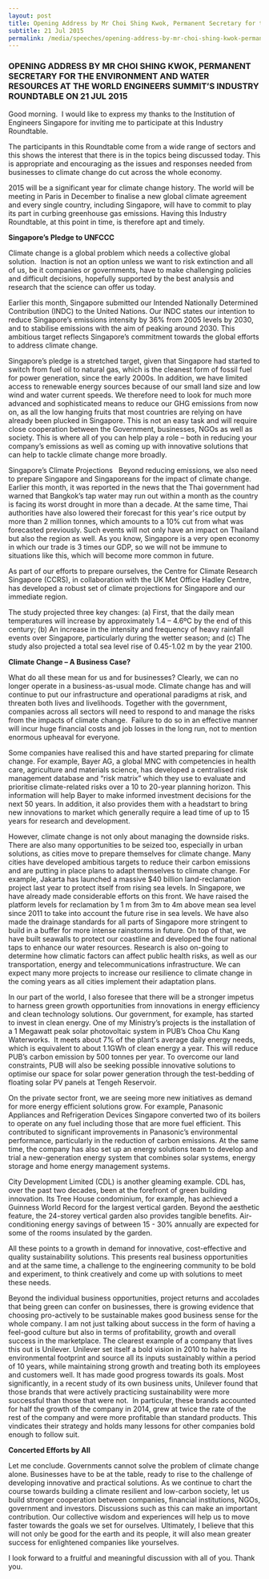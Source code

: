 ```yaml
---
layout: post
title: Opening Address by Mr Choi Shing Kwok, Permanent Secretary for the Environment and Water Resources at the World Engineers Summit’s Industry Roundtable on 21 Jul 2015
subtitle: 21 Jul 2015
permalink: /media/speeches/opening-address-by-mr-choi-shing-kwok-permanent-secretary-for-the-environment-and-water-resources-at-the-world-engineers-summit-s-industry-roundtable-on-21-jul-2015
---
```


### OPENING ADDRESS BY MR CHOI SHING KWOK, PERMANENT SECRETARY FOR THE ENVIRONMENT AND WATER RESOURCES AT THE WORLD ENGINEERS SUMMIT’S INDUSTRY ROUNDTABLE ON 21 JUL 2015

Good morning.&nbsp;&nbsp;I would like to express my thanks to the Institution of Engineers Singapore for inviting me to participate at this Industry Roundtable. 

The participants in this Roundtable come from a wide range of sectors and this shows the interest that there is in the topics being discussed today. This is appropriate and encouraging as the issues and responses needed from businesses to climate change do cut across the whole economy. 

2015 will be a significant year for climate change history. The world will be meeting in Paris in December to finalise a new global climate agreement and every single country, including Singapore, will have to commit to play its part in curbing greenhouse gas emissions. Having this Industry Roundtable, at this point in time, is therefore apt and timely.

**Singapore’s Pledge to UNFCCC**

Climate change is a global problem which needs a collective global solution.&nbsp;&nbsp;Inaction is not an option unless we want to risk extinction and all of us, be it companies or governments, have to make challenging policies and difficult decisions, hopefully supported by the best analysis and research that the science can offer us today. 

Earlier this month, Singapore submitted our Intended Nationally Determined Contribution (INDC) to the United Nations. Our INDC states our intention to reduce Singapore’s emissions intensity by 36% from 2005 levels by 2030, and to stabilise emissions with the aim of peaking around 2030. This ambitious target reflects Singapore’s commitment towards the global efforts to address climate change.

Singapore’s pledge is a stretched target, given that Singapore had started to switch from fuel oil to natural gas, which is the cleanest form of fossil fuel for power generation, since the early 2000s. In addition, we have limited access to renewable energy sources because of our small land size and low wind and water current speeds. We therefore need to look for much more advanced and sophisticated means to reduce our GHG emissions from now on, as all the low hanging fruits that most countries are relying on have already been plucked in Singapore. This is not an easy task and will require close cooperation between the Government, businesses, NGOs as well as society. This is where all of you can help play a role – both in reducing your company’s emissions as well as coming up with innovative solutions that can help to tackle climate change more broadly. 

Singapore’s Climate Projections&nbsp;&nbsp;&nbsp;Beyond reducing emissions, we also need to prepare Singapore and Singaporeans for the impact of climate change. Earlier this month, it was reported in the news that the Thai government had warned that Bangkok’s tap water may run out within a month as the country is facing its worst drought in more than a decade. At the same time, Thai authorities have also lowered their forecast for this year's rice output by more than 2 million tonnes, which amounts to a 10% cut from what was forecasted previously. Such events will not only have an impact on Thailand but also the region as well. As you know, Singapore is a very open economy in which our trade is 3 times our GDP, so we will not be immune to situations like this, which will become more common in future. 

As part of our efforts to prepare ourselves, the Centre for Climate Research Singapore (CCRS), in collaboration with the UK Met Office Hadley Centre, has developed a robust set of climate projections for Singapore and our immediate region.

The study projected three key changes: (a) First, that the daily mean temperatures will increase by approximately 1.4 – 4.6ºC by the end of this century; (b) An increase in the intensity and frequency of heavy rainfall events over Singapore, particularly during the wetter season; and (c) The study also projected a total sea level rise of 0.45-1.02 m by the year 2100.

**Climate Change – A Business Case?**

What do all these mean for us and for businesses? Clearly, we can no longer operate in a business-as-usual mode. Climate change has and will continue to put our infrastructure and operational paradigms at risk, and threaten both lives and livelihoods. Together with the government, companies across all sectors will need to respond to and manage the risks from the impacts of climate change.&nbsp;&nbsp;Failure to do so in an effective manner will incur huge financial costs and job losses in the long run, not to mention enormous upheaval for everyone.

Some companies have realised this and have started preparing for climate change. For example, Bayer AG, a global MNC with competencies in health care, agriculture and materials science, has developed a centralised risk management database and “risk matrix” which they use to evaluate and prioritise climate-related risks over a 10 to 20-year planning horizon. This information will help Bayer to make informed investment decisions for the next 50 years. In addition, it also provides them with a headstart to bring new innovations to market which generally require a lead time of up to 15 years for research and development. 

However, climate change is not only about managing the downside risks. There are also many opportunities to be seized too, especially in urban solutions, as cities move to prepare themselves for climate change. Many cities have developed ambitious targets to reduce their carbon emissions and are putting in place plans to adapt themselves to climate change. For example, Jakarta has launched a massive $40 billion land-reclamation project last year to protect itself from rising sea levels. In Singapore, we have already made considerable efforts on this front. We have raised the platform levels for reclamation by 1 m from 3m to 4m above mean sea level since 2011 to take into account the future rise in sea levels. We have also made the drainage standards for all parts of Singapore more stringent to build in a buffer for more intense rainstorms in future. On top of that, we have built seawalls to protect our coastline and developed the four national taps to enhance our water resources. Research is also on-going to determine how climatic factors can affect public health risks, as well as our transportation, energy and telecommunications infrastructure. We can expect many more projects to increase our resilience to climate change in the coming years as all cities implement their adaptation plans.

In our part of the world, I also foresee that there will be a stronger impetus to harness green growth opportunities from innovations in energy efficiency and clean technology solutions. Our government, for example, has started to invest in clean energy. One of my Ministry’s projects is the installation of a 1 Megawatt peak solar photovoltaic system in PUB’s Choa Chu Kang Waterworks.&nbsp;&nbsp;It meets about 7% of the plant's average daily energy needs, which is equivalent to about 1.1GWh of clean energy a year. This will reduce PUB’s carbon emission by 500 tonnes per year. To overcome our land constraints, PUB will also be seeking possible innovative solutions to optimise our space for solar power generation through the test-bedding of floating solar PV panels at Tengeh Reservoir. 

On the private sector front, we are seeing more new initiatives as demand for more energy efficient solutions grow. For example, Panasonic Appliances and Refrigeration Devices Singapore converted two of its boilers to operate on any fuel including those that are more fuel efficient. This contributed to significant improvements in Panasonic’s environmental performance, particularly in the reduction of carbon emissions. At the same time, the company has also set up an energy solutions team to develop and trial a new-generation energy system that combines solar systems, energy storage and home energy management systems. 

City Development Limited (CDL) is another gleaming example. CDL has, over the past two decades, been at the forefront of green building innovation. Its Tree House condominium, for example, has achieved a Guinness World Record for the largest vertical garden. Beyond the aesthetic feature, the 24-storey vertical garden also provides tangible benefits. Air-conditioning energy savings of between 15 - 30% annually are expected for some of the rooms insulated by the garden.

All these points to a growth in demand for innovative, cost-effective and quality sustainability solutions. This presents real business opportunities and at the same time, a challenge to the engineering community to be bold and experiment, to think creatively and come up with solutions to meet these needs.

Beyond the individual business opportunities, project returns and accolades that being green can confer on businesses, there is growing evidence that choosing pro-actively to be sustainable makes good business sense for the whole company. I am not just talking about success in the form of having a feel-good culture but also in terms of profitability, growth and overall success in the marketplace. The clearest example of a company that lives this out is Unilever. Unilever set itself a bold vision in 2010 to halve its environmental footprint and source all its inputs sustainably within a period of 10 years, while maintaining strong growth and treating both its employees and customers well. It has made good progress towards its goals. Most significantly, in a recent study of its own business units, Unilever found that those brands that were actively practicing sustainability were more successful than those that were not.&nbsp;&nbsp;In particular, these brands accounted for half the growth of the company in 2014, grew at twice the rate of the rest of the company and were more profitable than standard products. This vindicates their strategy and holds many lessons for other companies bold enough to follow suit.

**Concerted Efforts by All**

Let me conclude. Governments cannot solve the problem of climate change alone. Businesses have to be at the table, ready to rise to the challenge of developing innovative and practical solutions. As we continue to chart the course towards building a climate resilient and low-carbon society, let us build stronger cooperation between companies, financial institutions, NGOs, government and investors. Discussions such as this can make an important contribution. Our collective wisdom and experiences will help us to move faster towards the goals we set for ourselves. Ultimately, I believe that this will not only be good for the earth and its people, it will also mean greater success for enlightened companies like yourselves.

I look forward to a fruitful and meaningful discussion with all of you. Thank you.&nbsp;&nbsp; 